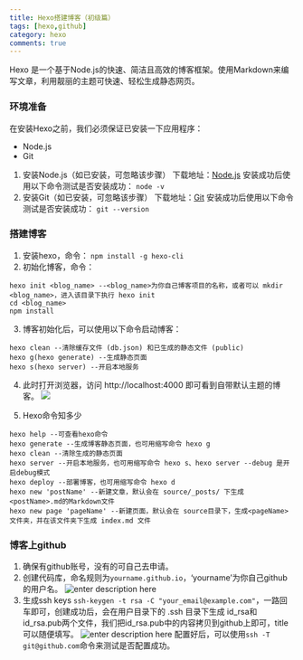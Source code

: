 ```yaml
---
title: Hexo搭建博客（初级篇）
tags: [hexo,github]
category: hexo
comments: true
---
```

Hexo 是一个基于Node.js的快速、简洁且高效的博客框架。使用Markdown来编写文章，利用靓丽的主题可快速、轻松生成静态网页。
<!-- more -->

### 环境准备
在安装Hexo之前，我们必须保证已安装一下应用程序：
* Node.js
* Git
1. 安装Node.js（如已安装，可忽略该步骤）
下载地址：[Node.js](https://nodejs.org/en/download/)
安装成功后使用以下命令测试是否安装成功：
`node -v`
2. 安装Git（如已安装，可忽略该步骤）
下载地址：[Git](https://git-scm.com/downloads) 
安装成功后使用以下命令测试是否安装成功：
`git --version`
### 搭建博客
1. 安装hexo，命令：
`npm install -g hexo-cli`
2. 初始化博客，命令：
```
hexo init <blog_name> --<blog_name>为你自己博客项目的名称，或者可以 mkdir <blog_name>，进入该目录下执行 hexo init
cd <blog_name>
npm install
```
3. 博客初始化后，可以使用以下命令启动博客：
```
hexo clean --清除缓存文件 (db.json) 和已生成的静态文件 (public)
hexo g(hexo generate) --生成静态页面 
hexo s(hexo server) --开启本地服务
```
4. 此时打开浏览器，访问 http://localhost:4000 即可看到自带默认主题的博客。
![](http://pgnau40bx.bkt.clouddn.com/%E5%88%9D%E5%A7%8B%E5%8D%9A%E5%AE%A2.jpeg)

5. Hexo命令知多少
```
hexo help --可查看hexo命令
hexo generate --生成博客静态页面，也可用缩写命令 hexo g
hexo clean --清除生成的静态页面
hexo server --开启本地服务，也可用缩写命令 hexo s、hexo server --debug 是开启debug模式
hexo deploy --部署博客，也可用缩写命令 hexo d
hexo new 'postName' --新建文章，默认会在 source/_posts/ 下生成<postName>.md的Markdown文件
hexo new page 'pageName' --新建页面，默认会在 source目录下，生成<pageName>文件夹，并在该文件夹下生成 index.md 文件
```
### 博客上github
1. 确保有github账号，没有的可自己去申请。
2. 创建代码库，命名规则为`yourname.github.io`，‘yourname’为你自己github的用户名。
![enter description here](http://pgnau40bx.bkt.clouddn.com/github%E5%88%9B%E5%BB%BA%E4%BB%A3%E7%A0%81%E5%BA%93.jpeg)
3. 生成ssh keys
`ssh-keygen -t rsa -C "your_email@example.com"`，一路回车即可，创建成功后，会在用户目录下的 .ssh 目录下生成 id_rsa和id_rsa.pub两个文件，我们把id_rsa.pub中的内容拷贝到github上即可，title可以随便填写。
![enter description here](http://pgnau40bx.bkt.clouddn.com/github%E9%85%8D%E7%BD%AEssh_key.jpeg)
配置好后，可以使用`ssh -T git@github.com`命令来测试是否配置成功。

